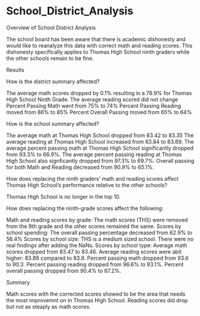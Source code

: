 # School_District_Analysis
Overview of School District Analysis

The school board has been aware that there is academic dishonesty and would like to reanalyze this data with correct math and reading scores. This dishonesty specifically applies to Thomas High School ninth graders while the other schools remain to be fine.

Results

How is the district summary affected?

The average math scores dropped by 0.1% resulting in a 78.9% for Thomas High School Ninth Grade.
The average reading scored did not change
Percent Passing Math went from 75% to 74%
Percent Passing Reading moved from 86% to 85%
Percent Overall Passing moved from 65% to 64%

How is the school summary affected?

The average math at Thomas High School dropped from 83.42 to 83.35
The average reading at Thomas High School increased from 83.84 to 83.89.
The average percent passing math at Thomas High School significantly dropped from 93.3% to 66.9%.
The average percent passing reading at Thomas High School also signficantly dropped from 97.3% to 69.7%.
Overall passing for both Math and Reading decreased from 90.9% to 65.1%.

How does replacing the ninth graders’ math and reading scores affect Thomas High School’s performance relative to the other schools?

Thomas High School is no longer in the top 10.

How does replacing the ninth-grade scores affect the following:

Math and reading scores by grade: The math scores (THS) were removed from the 9th grade and the other scores remained the same.
Scores by school spending: The overall passing percentage decreased from 62.9% to 56.4%
Scores by school size: THS is a medium sized school. There were no real findings after adding the NaNs.
Scores by school type:
Average math scores dropped from 83.47 to 83.46.
Average reading scores were abit higher: 83.89 compared to 83.9.
Percent passing math dropped from 93.6 to 90.3.
Percent passing reading dropped from 96.6% to 93.1%.
Percent overall passing dropped from 90.4% to 87.2%.

Summary

Math scores with the corrected scores showed to be the area that needs the most improvemnt on in Thomas High School. Reading scores did drop but not as steaply as math scores.
